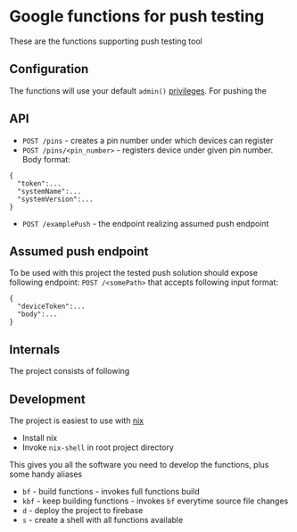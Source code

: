 # Google functions for push testing

These are the functions supporting push testing tool

## Configuration

The functions will use your default `admin()` [privileges](https://firebase.google.com/docs/functions/local-emulator#set_up_admin_credentials_optional). 
For pushing the 

## API

* `POST /pins` - creates a pin number under which devices can register
* `POST /pins/<pin_number>` - registers device under given pin number. Body format:
```
{
  "token":...
  "systemName":...
  "systemVersion":...
}
```
* `POST /examplePush` - the endpoint realizing assumed push endpoint

## Assumed push endpoint

To be used with this project the tested push solution should expose following endpoint:
`POST /<somePath>`
that accepts following input format:
```
{
  "deviceToken":...
  "body":...
}
```

## Internals 

The project consists of following

## Development

The project is easiest to use with [nix](https://nixos.org/nix/)

 * Install nix
 * Invoke `nix-shell` in root project directory

This gives you all the software you need to develop the functions, plus some handy aliases
 * `bf` - build functions - invokes full functions build
 * `kbf` - keep building functions - invokes `bf` everytime source file changes
 * `d` - deploy the project to firebase
 * `s` - create a shell with all functions available


